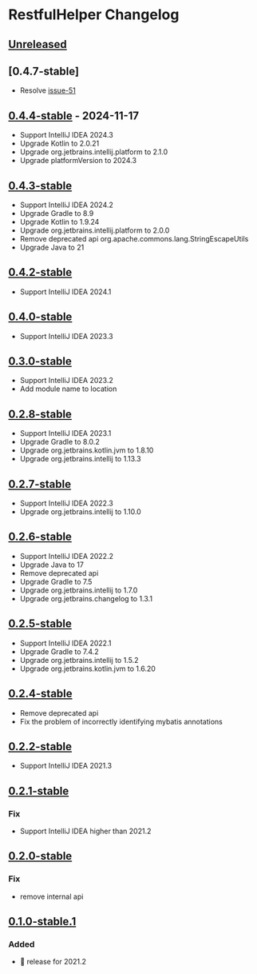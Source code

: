 <!-- Keep a Changelog guide -> https://keepachangelog.com -->

# RestfulHelper Changelog

## [Unreleased]

## [0.4.7-stable]

- Resolve [issue-51](https://github.com/Nayacco/RestfulHelper/issues/51)

## [0.4.4-stable] - 2024-11-17

- Support IntelliJ IDEA 2024.3
- Upgrade Kotlin to 2.0.21
- Upgrade org.jetbrains.intellij.platform to 2.1.0
- Upgrade platformVersion to 2024.3

## [0.4.3-stable]

- Support IntelliJ IDEA 2024.2
- Upgrade Gradle to 8.9
- Upgrade Kotlin to 1.9.24
- Upgrade org.jetbrains.intellij.platform to 2.0.0
- Remove deprecated api org.apache.commons.lang.StringEscapeUtils
- Upgrade Java to 21

## [0.4.2-stable]

- Support IntelliJ IDEA 2024.1

## [0.4.0-stable]

- Support IntelliJ IDEA 2023.3

## [0.3.0-stable]

- Support IntelliJ IDEA 2023.2
- Add module name to location

## [0.2.8-stable]

- Support IntelliJ IDEA 2023.1
- Upgrade Gradle to 8.0.2
- Upgrade org.jetbrains.kotlin.jvm to 1.8.10
- Upgrade org.jetbrains.intellij to 1.13.3

## [0.2.7-stable]

- Support IntelliJ IDEA 2022.3
- Upgrade org.jetbrains.intellij to 1.10.0

## [0.2.6-stable]

- Support IntelliJ IDEA 2022.2
- Upgrade Java to 17
- Remove deprecated api
- Upgrade Gradle to 7.5
- Upgrade org.jetbrains.intellij to 1.7.0
- Upgrade org.jetbrains.changelog to 1.3.1

## [0.2.5-stable]

- Support IntelliJ IDEA 2022.1
- Upgrade Gradle to 7.4.2
- Upgrade org.jetbrains.intellij to 1.5.2
- Upgrade org.jetbrains.kotlin.jvm to 1.6.20

## [0.2.4-stable]

- Remove deprecated api
- Fix the problem of incorrectly identifying mybatis annotations

## [0.2.2-stable]

- Support IntelliJ IDEA 2021.3

## [0.2.1-stable]

### Fix

- Support IntelliJ IDEA higher than 2021.2

## [0.2.0-stable]

### Fix

- remove internal api

## [0.1.0-stable.1]

### Added

- 🎉 release for 2021.2

[Unreleased]: https://github.com/Nayacco/RestfulHelper/compare/v0.4.4-stable...HEAD
[0.4.4-stable]: https://github.com/Nayacco/RestfulHelper/compare/v0.4.3-stable...v0.4.4-stable
[0.4.3-stable]: https://github.com/Nayacco/RestfulHelper/compare/v0.4.2-stable...v0.4.3-stable
[0.4.2-stable]: https://github.com/Nayacco/RestfulHelper/compare/v0.4.0-stable...v0.4.2-stable
[0.4.0-stable]: https://github.com/Nayacco/RestfulHelper/compare/v0.3.0-stable...v0.4.0-stable
[0.3.0-stable]: https://github.com/Nayacco/RestfulHelper/compare/v0.2.8-stable...v0.3.0-stable
[0.2.8-stable]: https://github.com/Nayacco/RestfulHelper/compare/v0.2.7-stable...v0.2.8-stable
[0.2.7-stable]: https://github.com/Nayacco/RestfulHelper/compare/v0.2.6-stable...v0.2.7-stable
[0.2.6-stable]: https://github.com/Nayacco/RestfulHelper/compare/v0.2.5-stable...v0.2.6-stable
[0.2.5-stable]: https://github.com/Nayacco/RestfulHelper/compare/v0.2.4-stable...v0.2.5-stable
[0.2.4-stable]: https://github.com/Nayacco/RestfulHelper/compare/v0.2.2-stable...v0.2.4-stable
[0.2.2-stable]: https://github.com/Nayacco/RestfulHelper/compare/v0.2.1-stable...v0.2.2-stable
[0.2.1-stable]: https://github.com/Nayacco/RestfulHelper/compare/v0.2.0-stable...v0.2.1-stable
[0.2.0-stable]: https://github.com/Nayacco/RestfulHelper/compare/v0.1.0-stable.1...v0.2.0-stable
[0.1.0-stable.1]: https://github.com/Nayacco/RestfulHelper/commits/v0.1.0-stable.1
